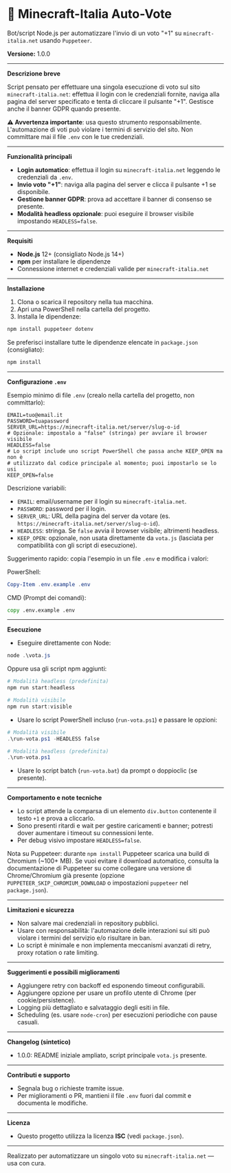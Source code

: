 # 🤖 Minecraft-Italia Auto-Vote

Bot/script Node.js per automatizzare l'invio di un voto "+1" su `minecraft-italia.net` usando `Puppeteer`.

**Versione:** 1.0.0

---

**Descrizione breve**

Script pensato per effettuare una singola esecuzione di voto sul sito `minecraft-italia.net`: effettua il login con le credenziali fornite, naviga alla pagina del server specificato e tenta di cliccare il pulsante "+1". Gestisce anche il banner GDPR quando presente.

**⚠️ Avvertenza importante**: usa questo strumento responsabilmente. L'automazione di voti può violare i termini di servizio del sito. Non committare mai il file `.env` con le tue credenziali.

---

**Funzionalità principali**
- **Login automatico**: effettua il login su `minecraft-italia.net` leggendo le credenziali da `.env`.
- **Invio voto "+1"**: naviga alla pagina del server e clicca il pulsante +1 se disponibile.
- **Gestione banner GDPR**: prova ad accettare il banner di consenso se presente.
- **Modalità headless opzionale**: puoi eseguire il browser visibile impostando `HEADLESS=false`.

---

**Requisiti**
- **Node.js** 12+ (consigliato Node.js 14+)
- **npm** per installare le dipendenze
- Connessione internet e credenziali valide per `minecraft-italia.net`

---

**Installazione**

1. Clona o scarica il repository nella tua macchina.
2. Apri una PowerShell nella cartella del progetto.
3. Installa le dipendenze:

```powershell
npm install puppeteer dotenv
```

Se preferisci installare tutte le dipendenze elencate in `package.json` (consigliato):

```powershell
npm install
```

---

**Configurazione `.env`**

Esempio minimo di file `.env` (crealo nella cartella del progetto, non committarlo):

```env
EMAIL=tuo@email.it
PASSWORD=tuapassword
SERVER_URL=https://minecraft-italia.net/server/slug-o-id
# Opzionale: impostalo a "false" (stringa) per avviare il browser visibile
HEADLESS=false
# Lo script include uno script PowerShell che passa anche KEEP_OPEN ma non è
# utilizzato dal codice principale al momento; puoi impostarlo se lo usi
KEEP_OPEN=false
```

Descrizione variabili:
- `EMAIL`: email/username per il login su `minecraft-italia.net`.
- `PASSWORD`: password per il login.
- `SERVER_URL`: URL della pagina del server da votare (es. `https://minecraft-italia.net/server/slug-o-id`).
- `HEADLESS`: stringa. Se `false` avvia il browser visibile; altrimenti headless.
- `KEEP_OPEN`: opzionale, non usata direttamente da `vota.js` (lasciata per compatibilità con gli script di esecuzione).

Suggerimento rapido: copia l'esempio in un file `.env` e modifica i valori:

PowerShell:

```powershell
Copy-Item .env.example .env
```

CMD (Prompt dei comandi):

```cmd
copy .env.example .env
```

---

**Esecuzione**

- Eseguire direttamente con Node:

```powershell
node .\vota.js
```

Oppure usa gli script npm aggiunti:

```powershell
# Modalità headless (predefinita)
npm run start:headless

# Modalità visibile
npm run start:visible
```

- Usare lo script PowerShell incluso (`run-vota.ps1`) e passare le opzioni:

```powershell
# Modalità visibile
.\run-vota.ps1 -HEADLESS false

# Modalità headless (predefinita)
.\run-vota.ps1
```

- Usare lo script batch (`run-vota.bat`) da prompt o doppioclic (se presente).

---

**Comportamento e note tecniche**
- Lo script attende la comparsa di un elemento `div.button` contenente il testo `+1` e prova a cliccarlo.
- Sono presenti ritardi e wait per gestire caricamenti e banner; potresti dover aumentare i timeout su connessioni lente.
- Per debug visivo impostare `HEADLESS=false`.

Nota su Puppeteer: durante `npm install` Puppeteer scarica una build di Chromium (~100+ MB). Se vuoi evitare il download automatico, consulta la documentazione di Puppeteer su come collegare una versione di Chrome/Chromium già presente (opzione `PUPPETEER_SKIP_CHROMIUM_DOWNLOAD` o impostazioni `puppeteer` nel `package.json`).

---

**Limitazioni e sicurezza**
- Non salvare mai credenziali in repository pubblici.
- Usare con responsabilità: l'automazione delle interazioni sui siti può violare i termini del servizio e/o risultare in ban.
- Lo script è minimale e non implementa meccanismi avanzati di retry, proxy rotation o rate limiting.

---

**Suggerimenti e possibili miglioramenti**
- Aggiungere retry con backoff ed esponendo timeout configurabili.
- Aggiungere opzione per usare un profilo utente di Chrome (per cookie/persistence).
- Logging più dettagliato e salvataggio degli esiti in file.
- Scheduling (es. usare `node-cron`) per esecuzioni periodiche con pause casuali.

---

**Changelog (sintetico)**
- 1.0.0: README iniziale ampliato, script principale `vota.js` presente.

---

**Contributi e supporto**
- Segnala bug o richieste tramite issue.
- Per miglioramenti o PR, mantieni il file `.env` fuori dal commit e documenta le modifiche.

---

**Licenza**
- Questo progetto utilizza la licenza **ISC** (vedi `package.json`).

---

Realizzato per automatizzare un singolo voto su `minecraft-italia.net` — usa con cura.